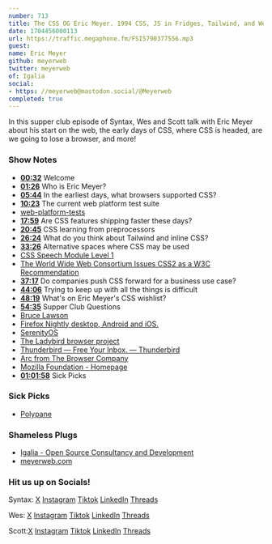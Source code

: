 ```yaml
---
number: 713
title: The CSS OG Eric Meyer. 1994 CSS, JS in Fridges, Tailwind, and Web Standards
date: 1704456000113
url: https://traffic.megaphone.fm/FSI5790377556.mp3
guest: 
name: Eric Meyer
github: meyerweb
twitter: meyerweb
of: Igalia
social: 
- https: //meyerweb@mastodon.social/@Meyerweb
completed: true
---
```


In this supper club episode of Syntax, Wes and Scott talk with Eric Meyer about his start on the web, the early days of CSS, where CSS is headed, are we going to lose a browser, and more!

### Show Notes

* **[00:32](#t=00:32)** Welcome
* **[01:26](#t=01:26)** Who is Eric Meyer?
* **[05:44](#t=05:44)** In the earliest days, what browsers supported CSS?
* **[10:23](#t=10:23)** The current web platform test suite
* [web-platform-tests](https://web-platform-tests.org/)
* **[17:59](#t=17:59)** Are CSS features shipping faster these days?
* **[20:45](#t=20:45)** CSS learning from preprocessors
* **[26:24](#t=26:24)** What do you think about Tailwind and inline CSS?
* **[33:26](#t=33:26)** Alternative spaces where CSS may be used
* [CSS Speech Module Level 1](https://www.w3.org/TR/css-speech-1/)
* [The World Wide Web Consortium Issues CSS2 as a W3C Recommendation](https://www.w3.org/press-releases/1998/css2/)
* **[37:17](#t=37:17)** Do companies push CSS forward for a business use case?
* **[44:06](#t=44:06)** Trying to keep up with all the things is difficult
* **[48:19](#t=48:19)** What's on Eric Meyer's CSS wishlist?
* **[54:35](#t=54:35)** Supper Club Questions
* [Bruce Lawson](https://brucelawson.co.uk/)
* [Firefox Nightly desktop, Android and iOS.](https://www.mozilla.org/en-CA/firefox/channel/desktop/)
* [SerenityOS](https://serenityos.org/)
* [The Ladybird browser project](https://ladybird.dev/)
* [Thunderbird — Free Your Inbox. — Thunderbird](https://www.thunderbird.net/en-US/)
* [Arc from The Browser Company](https://arc.net/)
* [Mozilla Foundation - Homepage](https://foundation.mozilla.org/en/)
* **[01:01:58](#t=01:01:58)** Sick Picks

### Sick Picks

* [Polypane](https://polypane.app/)

### Shameless Plugs

* [Igalia - Open Source Consultancy and Development](https://www.igalia.com/)
* [meyerweb.com](https://meyerweb.com/eric/writing.html)

### Hit us up on Socials!

Syntax: [X](https://twitter.com/syntaxfm) [Instagram](https://www.instagram.com/syntax_fm/) [Tiktok](https://www.tiktok.com/@syntaxfm) [LinkedIn](https://www.linkedin.com/company/96077407/admin/feed/posts/) [Threads](https://www.threads.net/@syntax_fm)

Wes: [X](https://twitter.com/wesbos) [Instagram](https://www.instagram.com/wesbos/) [Tiktok](https://www.tiktok.com/@wesbos) [LinkedIn](https://www.linkedin.com/in/wesbos/) [Threads](https://www.threads.net/@wesbos)

Scott:[X](https://twitter.com/stolinski) [Instagram](https://www.instagram.com/stolinski/) [Tiktok](https://www.tiktok.com/@stolinski) [LinkedIn](https://www.linkedin.com/in/stolinski/) [Threads](https://www.threads.net/@stolinski)